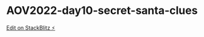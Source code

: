 # AOV2022-day10-secret-santa-clues

[Edit on StackBlitz ⚡️](https://stackblitz.com/edit/github-xfepwk)